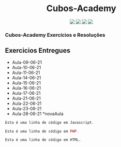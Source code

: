 <h1 align="center"> 
Cubos-Academy
</h1>

<p align="center">
    <img src="https://img.shields.io/github/issues/Hyagobsantos/Cubos-Academy-Exercicios?style=flat-square" />
    <img src="https://img.shields.io/github/forks/Hyagobsantos/Cubos-Academy-Exercicios?style=flat-square" />
    <img src="https://img.shields.io/github/stars/Hyagobsantos/Cubos-Academy-Exercicios?style=flat-square" />
    <img src="https://img.shields.io/github/license/Hyagobsantos/Cubos-Academy-Exercicios?style=flat-square" />
</p>

### Cubos-Academy Exercícios e Resoluções 

## Exercicios Entregues 



* Aula-09-06-21 
* Aula-10-06-21
* Aula-11-06-21         
* Aula-14-06-21 
* Aula-15-06-21
* Aula-16-06-21
* Aula-17-06-21
* Aula-21-06-21
* Aula-22-06-21
* Aula-23-06-21
* Aula-28-06-21
*novaAula

~~~javascript
Esta é uma linha de código em Javascript.
~~~

~~~php
Esta é uma linha de código em PHP.
~~~

~~~html
Esta é uma linha de código em HTML.
~~~



